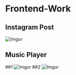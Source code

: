# Frontend-Work

## Instagram Post 
![Imgur](https://i.imgur.com/4azWLbm.png)



## Music Player
##1 
![Imgur](https://i.imgur.com/xZxNXrO.png)
##2
![Imgur](https://i.imgur.com/IxmjYhR.png)
